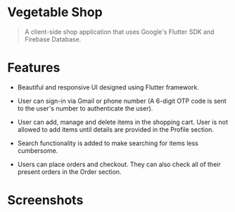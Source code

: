 # Vegetable Shop

> A client-side shop application that uses Google's Flutter SDK and Firebase Database.

# Features

* Beautiful and responsive UI designed using Flutter framework.

* User can sign-in via Gmail or phone number (A 6-digit OTP code is sent to the user's number to authenticate the user).

* User can add, manage and delete items in the shopping cart. User is not allowed to add items until details are provided in the Profile section. 

* Search functionality is added to make searching for items less cumbersome.

* Users can place orders and checkout. They can also check all of their present orders in the Order section.

# Screenshots




